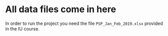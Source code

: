# All data files come in here

In order to run the project you need the file ```PSP_Jan_Feb_2019.xlsx``` provided in the IU course.